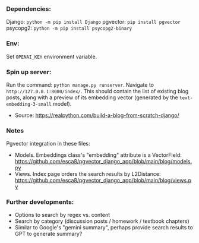 ### Dependencies: 
Django: `python -m pip install Django`
pgvector: `pip install pgvector`
psycopg2: `python -m pip install psycopg2-binary`

### Env:
Set `OPENAI_KEY` environment variable. 

### Spin up server: 
Run the command: `python manage.py runserver`. 
Navigate to `http://127.0.0.1:8000/index/`. This should contain the list of existing blog posts, along with a preview of its embedding vector (generated by the `text-embedding-3-small` model). 
- Source: https://realpython.com/build-a-blog-from-scratch-django/

### Notes 
Pgvector integration in these files: 
- Models. Embeddings class's "embedding" attribute is a VectorField: https://github.com/esca8/pgvector_django_app/blob/main/blog/models.py
- Views. Index page orders the search results by L2Distance: https://github.com/esca8/pgvector_django_app/blob/main/blog/views.py

### Further developments: 
- Options to search by regex vs. content
- Search by category (discussion posts / homework / textbook chapters)
- Similar to Google's "gemini summary", perhaps provide search results to GPT to generate summary?
